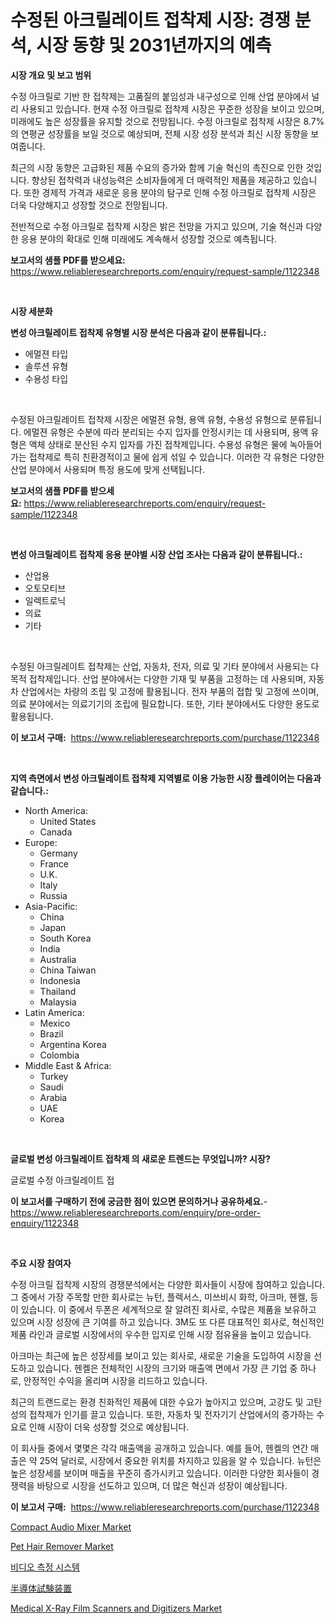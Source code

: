 <p><h1>수정된 아크릴레이트 접착제 시장: 경쟁 분석, 시장 동향 및 2031년까지의 예측</h1></p><p><strong>시장 개요 및 보고 범위</strong></p>
<p><p>수정 아크릴로 기반 한 접착제는 고품질의 붙임성과 내구성으로 인해 산업 분야에서 널리 사용되고 있습니다. 현재 수정 아크릴로 접착제 시장은 꾸준한 성장을 보이고 있으며, 미래에도 높은 성장률을 유지할 것으로 전망됩니다. 수정 아크릴로 접착제 시장은 8.7%의 연평균 성장률을 보일 것으로 예상되며, 전체 시장 성장 분석과 최신 시장 동향을 보여줍니다.</p><p>최근의 시장 동향은 고급화된 제품 수요의 증가와 함께 기술 혁신의 촉진으로 인한 것입니다. 향상된 접착력과 내성능력은 소비자들에게 더 매력적인 제품을 제공하고 있습니다. 또한 경제적 가격과 새로운 응용 분야의 탐구로 인해 수정 아크릴로 접착제 시장은 더욱 다양해지고 성장할 것으로 전망됩니다.</p><p>전반적으로 수정 아크릴로 접착제 시장은 밝은 전망을 가지고 있으며, 기술 혁신과 다양한 응용 분야의 확대로 인해 미래에도 계속해서 성장할 것으로 예측됩니다.</p></p>
<p><strong>보고서의 샘플 PDF를 받으세요:</strong> <a href="https://www.reliableresearchreports.com/enquiry/request-sample/1122348">https://www.reliableresearchreports.com/enquiry/request-sample/1122348</a></p>
<p>&nbsp;</p>
<p><strong>시장 세분화</strong></p>
<p><strong>변성 아크릴레이트 접착제 유형별 시장 분석은 다음과 같이 분류됩니다.:</strong></p>
<p><ul><li>에멀젼 타입</li><li>솔루션 유형</li><li>수용성 타입</li></ul></p>
<p>&nbsp;</p>
<p><p>수정된 아크릴레이트 접착제 시장은 에멀젼 유형, 용액 유형, 수용성 유형으로 분류됩니다. 에멀젼 유형은 수분에 따라 분리되는 수지 입자를 안정시키는 데 사용되며, 용액 유형은 액체 상태로 분산된 수지 입자를 가진 접착제입니다. 수용성 유형은 물에 녹아들어가는 접착제로 특히 친환경적이고 물에 쉽게 섞일 수 있습니다. 이러한 각 유형은 다양한 산업 분야에서 사용되며 특정 용도에 맞게 선택됩니다.</p></p>
<p><strong>보고서의 샘플 PDF를 받으세요:</strong>&nbsp;<a href="https://www.reliableresearchreports.com/enquiry/request-sample/1122348">https://www.reliableresearchreports.com/enquiry/request-sample/1122348</a></p>
<p>&nbsp;</p>
<p><strong> 변성 아크릴레이트 접착제 응용 분야별 시장 산업 조사는 다음과 같이 분류됩니다.:</strong></p>
<p><ul><li>산업용</li><li>오토모티브</li><li>일렉트로닉</li><li>의료</li><li>기타</li></ul></p>
<p>&nbsp;</p>
<p><p>수정된 아크릴레이트 접착제는 산업, 자동차, 전자, 의료 및 기타 분야에서 사용되는 다목적 접착제입니다. 산업 분야에서는 다양한 기재 및 부품을 고정하는 데 사용되며, 자동차 산업에서는 차량의 조립 및 고정에 활용됩니다. 전자 부품의 접합 및 고정에 쓰이며, 의료 분야에서는 의료기기의 조립에 필요합니다. 또한, 기타 분야에서도 다양한 용도로 활용됩니다.</p></p>
<p><strong>이 보고서 구매:</strong>&nbsp; <a href="https://www.reliableresearchreports.com/purchase/1122348">https://www.reliableresearchreports.com/purchase/1122348</a></p>
<p>&nbsp;</p>
<p><strong>지역 측면에서 변성 아크릴레이트 접착제 지역별로 이용 가능한 시장 플레이어는 다음과 같습니다.:</strong></p>
<p><ul>
    <li>
        North America:
        <ul>
            <li>United States</li>
            <li>Canada</li>
        </ul>
    </li>
    <li>
        Europe:
        <ul>
            <li>Germany</li>
            <li>France</li>
            <li>U.K.</li>
            <li>Italy</li>
            <li>Russia</li>
        </ul>
    </li>
    <li>
        Asia-Pacific:
        <ul>
            <li>China</li>
            <li>Japan</li>
            <li>South Korea</li>
            <li>India</li>
            <li>Australia</li>
            <li>China Taiwan</li>
            <li>Indonesia</li>
            <li>Thailand</li>
            <li>Malaysia</li>
        </ul>
    </li>
    <li>
        Latin America:
        <ul>
            <li>Mexico</li>
            <li>Brazil</li>
            <li>Argentina Korea</li>
            <li>Colombia</li>
        </ul>
    </li>
    <li>
        Middle East & Africa:
        <ul>
            <li>Turkey</li>
            <li>Saudi</li>
            <li>Arabia</li>
            <li>UAE</li>
            <li>Korea</li>
        </ul>
    </li>
    </ul></p>
<p>&nbsp;</p>
<p><strong>글로벌 변성 아크릴레이트 접착제 의 새로운 트렌드는 무엇입니까? 시장?</strong></p>
<p><p>글로벌 수정 아크릴레이트 접</p></p>
<p><strong>이 보고서를 구매하기 전에 궁금한 점이 있으면 문의하거나 공유하세요.</strong>- <a href="https://www.reliableresearchreports.com/enquiry/pre-order-enquiry/1122348">https://www.reliableresearchreports.com/enquiry/pre-order-enquiry/1122348</a></p>
<p>&nbsp;</p>
<p><strong>주요 시장 참여자</strong></p>
<p><p>수정 아크릴 접착제 시장의 경쟁분석에서는 다양한 회사들이 시장에 참여하고 있습니다. 그 중에서 가장 주목할 만한 회사로는 뉴턴, 플렉서스, 미쓰비시 화학, 아크마, 헨켈, 등이 있습니다. 이 중에서 두폰은 세계적으로 잘 알려진 회사로, 수많은 제품을 보유하고 있으며 시장 성장에 큰 기여를 하고 있습니다. 3M도 또 다른 대표적인 회사로, 혁신적인 제품 라인과 글로벌 시장에서의 우수한 입지로 인해 시장 점유율을 높이고 있습니다.</p><p>아크마는 최근에 높은 성장세를 보이고 있는 회사로, 새로운 기술을 도입하여 시장을 선도하고 있습니다. 헨켈은 전체적인 시장의 크기와 매출액 면에서 가장 큰 기업 중 하나로, 안정적인 수익을 올리며 시장을 리드하고 있습니다.</p><p>최근의 트랜드로는 환경 친화적인 제품에 대한 수요가 높아지고 있으며, 고강도 및 고탄성의 접착제가 인기를 끌고 있습니다. 또한, 자동차 및 전자기기 산업에서의 증가하는 수요로 인해 시장이 더욱 성장할 것으로 예상됩니다.</p><p>이 회사들 중에서 몇몇은 각각 매출액을 공개하고 있습니다. 예를 들어, 헨켈의 연간 매출은 약 25억 달러로, 시장에서 중요한 위치를 차지하고 있음을 알 수 있습니다. 뉴턴은 높은 성장세를 보이며 매출을 꾸준히 증가시키고 있습니다. 이러한 다양한 회사들이 경쟁력을 바탕으로 시장을 선도하고 있으며, 더 많은 혁신과 성장이 예상됩니다.</p></p>
<p><strong>이 보고서 구매:</strong>&nbsp;&nbsp;<a href="https://www.reliableresearchreports.com/purchase/1122348">https://www.reliableresearchreports.com/purchase/1122348</a></p>
<p><p><a href="https://github.com/pjcfca/Market-Research-Report-List-1/blob/main/compact-audio-mixer-market.md">Compact Audio Mixer Market</a></p><p><a href="https://github.com/wusalecollins540tpqoz/Market-Research-Report-List-1/blob/main/pet-hair-remover-market.md">Pet Hair Remover Market</a></p><p><a href="https://medium.com/@percyhagernes9778/%EB%B9%84%EB%94%94%EC%98%A4-%EC%B8%A1%EC%A0%95-%EC%8B%9C%EC%8A%A4%ED%85%9C-%EC%8B%9C%EC%9E%A5-%EA%B2%BD%EC%9F%81-%EB%B6%84%EC%84%9D-%EC%8B%9C%EC%9E%A5-%EB%8F%99%ED%96%A5-%EB%B0%8F-2031%EB%85%84%EA%B9%8C%EC%A7%80%EC%9D%98-%EC%98%88%EC%B8%A1-523a046fa636">비디오 측정 시스템</a></p><p><a href="https://github.com/cnnriuez22368/Market-Research-Report-List-1/blob/main/70762053965.md">半導体試験装置</a></p><p><a href="https://issuu.com/reportprime-2/docs/medical-x-ray-film-scanners-and-digitizers-market-">Medical X-Ray Film Scanners and Digitizers Market</a></p></p>
